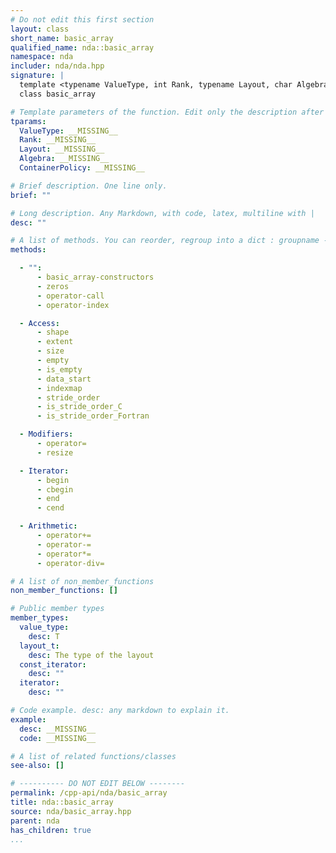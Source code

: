 ```yaml
---
# Do not edit this first section
layout: class
short_name: basic_array
qualified_name: nda::basic_array
namespace: nda
includer: nda/nda.hpp
signature: |
  template <typename ValueType, int Rank, typename Layout, char Algebra, typename ContainerPolicy>
  class basic_array

# Template parameters of the function. Edit only the description after the :
tparams:
  ValueType: __MISSING__
  Rank: __MISSING__
  Layout: __MISSING__
  Algebra: __MISSING__
  ContainerPolicy: __MISSING__

# Brief description. One line only.
brief: ""

# Long description. Any Markdown, with code, latex, multiline with |
desc: ""

# A list of methods. You can reorder, regroup into a dict : groupname -> list
methods:

  - "":
      - basic_array-constructors
      - zeros
      - operator-call
      - operator-index

  - Access:
      - shape
      - extent
      - size
      - empty
      - is_empty
      - data_start
      - indexmap
      - stride_order
      - is_stride_order_C
      - is_stride_order_Fortran

  - Modifiers:
      - operator=
      - resize

  - Iterator:
      - begin
      - cbegin
      - end
      - cend

  - Arithmetic:
      - operator+=
      - operator-=
      - operator*=
      - operator-div=

# A list of non_member_functions
non_member_functions: []

# Public member types
member_types:
  value_type:
    desc: T
  layout_t:
    desc: The type of the layout
  const_iterator:
    desc: ""
  iterator:
    desc: ""

# Code example. desc: any markdown to explain it.
example:
  desc: __MISSING__
  code: __MISSING__

# A list of related functions/classes
see-also: []

# ---------- DO NOT EDIT BELOW --------
permalink: /cpp-api/nda/basic_array
title: nda::basic_array
source: nda/basic_array.hpp
parent: nda
has_children: true
...
```


